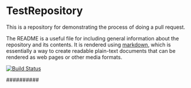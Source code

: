 # TestRepository

This is a repository for demonstrating the process of doing a pull request.

The README is a useful file for including general information about the repository and its contents.
It is rendered using [markdown](https://daringfireball.net/projects/markdown/), which is essentially a way to create readable plain-text documents that can be rendered as web pages or other media formats.


[![Build Status](https://travis-ci.com/Navyasree-068/travis_ci.svg?branch=master)](https://travis-ci.com/Navyasree-068/travis_ci)




##########
